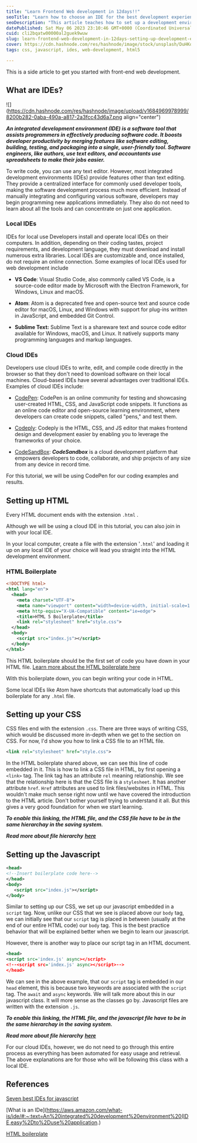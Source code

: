 ```yaml
---
title: "Learn Frontend Web development in 12days!!"
seoTitle: "Learn how to choose an IDE for the best development experience"
seoDescription: "This article teaches how to set up a development environment. Different IDEs and their uses.  What IDE to choose when you start coding."
datePublished: Sat May 06 2023 23:10:46 GMT+0000 (Coordinated Universal Time)
cuid: cli2bqatw00000al2guek9wuw
slug: learn-frontend-web-development-in-12days-setting-up-development-environment
cover: https://cdn.hashnode.com/res/hashnode/image/stock/unsplash/DuHKoV44prg/upload/4b7ac5d26c5f7bb7aa12d8e110033572.jpeg
tags: css, javascript, ides, web-development, html5

---
```


This is a side article to get you started with front-end web development.

## What are IDEs?

![](https://cdn.hashnode.com/res/hashnode/image/upload/v1684969978999/8200b282-0aba-490a-a817-2a3fcc43d6a7.png align="center")

***An integrated development environment (IDE) is a software tool that assists programmers in effectively producing software code. It boosts developer productivity by merging features like software editing, building, testing, and packaging into a single, user-friendly tool. Software engineers, like authors, use text editors, and accountants use spreadsheets to make their jobs easier.***

To write code, you can use any text editor. However, most integrated development environments (IDEs) provide features other than text editing. They provide a centralized interface for commonly used developer tools, making the software development process much more efficient. Instead of manually integrating and configuring various software, developers may begin programming new applications immediately. They also do not need to learn about all the tools and can concentrate on just one application.

### Local IDEs

IDEs for local use Developers install and operate local IDEs on their computers. In addition, depending on their coding tastes, project requirements, and development language, they must download and install numerous extra libraries. Local IDEs are customizable and, once installed, do not require an online connection. Some examples of local IDEs used for web development include

* **VS Code**: Visual Studio Code, also commonly called VS Code, is a source-code editor made by Microsoft with the Electron Framework, for Windows, Linux and macOS.
    
* **Atom**: Atom is a deprecated free and open-source text and source code editor for macOS, Linux, and Windows with support for plug-ins written in JavaScript, and embedded Git Control.
    
* **Sublime Text:** Sublime Text is a shareware text and source code editor available for Windows, macOS, and Linux. It natively supports many programming languages and markup languages.
    

### Cloud IDEs

Developers use cloud IDEs to write, edit, and compile code directly in the browser so that they don't need to download software on their local machines. Cloud-based IDEs have several advantages over traditional IDEs. Examples of cloud IDEs include:

* [CodePen](http://codepen.io): CodePen is an online community for testing and showcasing user-created HTML, CSS, and JavaScript code snippets. It functions as an online code editor and open-source learning environment, where developers can create code snippets, called "pens," and test them.
    
* [Codeply](http://www.codeply.com): Codeply is the HTML, CSS, and JS editor that makes frontend design and development easier by enabling you to leverage the frameworks of your choice.
    
* [CodeSandBox](http://codesandbox.io): ***CodeSandbox*** is a cloud development platform that empowers developers to code, collaborate, and ship projects of any size from any device in record time.
    

For this tutorial, we will be using CodePen for our coding examples and results.

## Setting up HTML

Every HTML document ends with the extension `.html` .

Although we will be using a cloud IDE in this tutorial, you can also join in with your local IDE.

In your local computer, create a file with the extension '`.html`' and loading it up on any local IDE of your choice will lead you straight into the HTML development environment.

### HTML Boilerplate

```xml
<!DOCTYPE html>
<html lang="en">
  <head>
    <meta charset="UTF-8">
    <meta name="viewport" content="width=device-width, initial-scale=1.0">
    <meta http-equiv="X-UA-Compatible" content="ie=edge">
    <title>HTML 5 Boilerplate</title>
    <link rel="stylesheet" href="style.css">
  </head>
  <body>
	<script src="index.js"></script>
  </body>
</html>
```

This HTML boilerplate should be the first set of code you have down in your HTML file. [Learn more about the HTML boilerplate here](https://www.freecodecamp.org/news/basic-html5-template-boilerplate-code-example/)

With this boilerplate down, you can begin writing your code in HTML.

Some local IDEs like Atom have shortcuts that automatically load up this boilerplate for any `.html` file.

## Setting up your CSS

CSS files end with the extension `.css`. There are three ways of writing CSS, which would be discussed more in-depth when we get to the section on CSS. For now, I'd show you how to link a CSS file to an HTML file.

```xml
<link rel="stylesheet" href="style.css">
```

In the HTML boilerplate shared above, we can see this line of code embedded in it. This is how to link a CSS file in HTML, by first opening a `<link>` tag. The link tag has an attribute `rel` meaning relationship. We see that the relationship here is that the CSS file is a `stylesheet`. It has another attribute `href`. `Href` attributes are used to link files/websites in HTML. This wouldn't make much sense right now until we have covered the introduction to the HTML article. Don't bother yourself trying to understand it all. But this gives a very good foundation for when we start learning.

***To enable this linking, the HTML file, and the CSS file have to be in the same hierarchay in the saving system.***

***Read more about file hierarchy*** [***here***](https://www.easytechjunkie.com/what-is-a-hierarchical-file-system.htm)

## Setting up the Javascript

```xml
<head>
<!--Insert boilerplate code here-->
</head>
<body>
   <script src="index.js"></script>
</body>
```

Similar to setting up our CSS, we set up our javascript embedded in a `script` tag. Now, unlike our CSS that we see is placed above our `body` tag, we can initially see that our `script` tag is placed in between (usually at the end of our entire HTML code) our `body` tag. This is the best practice behavior that will be explained better when we begin to learn our javascript.

However, there is another way to place our script tag in an HTML document.

```xml
<head>
<script src='index.js' async></script>
<!--<script src='index.js' async></script>-->
</head>
```

We can see in the above example, that our `script` tag is embedded in our `head` element, this is because two keywords are associated with the `script` tag. The `await` and `async` keywords. We will talk more about this in our javascript class. It will more sense as the classes go by. Javascript files are written with the extension `.js`.

***To enable this linking, the HTML file, and the javascript file have to be in the same hierarchay in the saving system.***

***Read more about file hierarchy*** [***here***](https://www.easytechjunkie.com/what-is-a-hierarchical-file-system.htm)

For our cloud IDEs, however, we do not need to go through this entire process as everything has been automated for easy usage and retrieval. The above explanations are for those who will be following this class with a local IDE.

## References

[Seven best IDEs for javascript](https://www.tabnine.com/blog/best-ides-for-javascript/)

\[What is an IDe\](https://aws.amazon.com/what-is/ide/#:~:text=An%20integrated%20development%20environment%20(IDE,easy%2Dto%2Duse%20application.)

[HTML boilerplate](https://www.freecodecamp.org/news/basic-html5-template-boilerplate-code-example/)